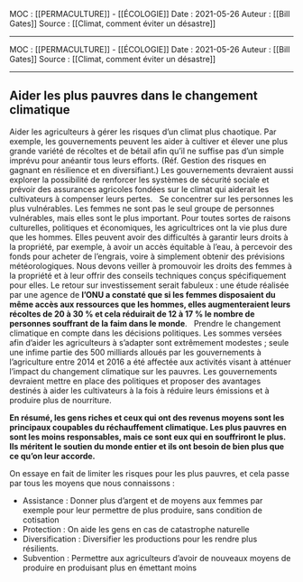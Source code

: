 MOC : [[PERMACULTURE]] - [[ÉCOLOGIE]] 
Date : 2021-05-26
Auteur : [[Bill Gates]]
Source : [[Climat, comment éviter un désastre]]
***
MOC : [[PERMACULTURE]] - [[ÉCOLOGIE]] 
Date : 2021-05-26
Auteur : [[Bill Gates]]
Source : [[Climat, comment éviter un désastre]]
***

## Aider les plus pauvres dans le changement climatique
Aider les agriculteurs à gérer les risques d’un climat plus chaotique. Par exemple, les gouvernements peuvent les aider à cultiver et élever une plus grande variété de récoltes et de bétail afin qu’il ne suffise pas d’un simple imprévu pour anéantir tous leurs efforts. (Réf. Gestion des risques en gagnant en résilience et en diversifiant.)
Les gouvernements devraient aussi explorer la possibilité de renforcer les systèmes de sécurité sociale et prévoir des assurances agricoles fondées sur le climat qui aiderait les cultivateurs à compenser leurs pertes.   Se concentrer sur les personnes les plus vulnérables. Les femmes ne sont pas le seul groupe de personnes vulnérables, mais elles sont le plus important. Pour toutes sortes de raisons culturelles, politiques et économiques, les agricultrices ont la vie plus dure que les hommes. Elles peuvent avoir des difficultés à garantir leurs droits à la propriété, par exemple, à avoir un accès équitable à l’eau, à percevoir des fonds pour acheter de l’engrais, voire à simplement obtenir des prévisions météorologiques. Nous devons veiller à promouvoir les droits des femmes à la propriété et à leur offrir des conseils techniques conçus spécifiquement pour elles. Le retour sur investissement serait fabuleux : une étude réalisée par une agence de **l’ONU a constaté que si les femmes disposaient du même accès aux ressources que les hommes, elles augmenteraient leurs récoltes de 20 à 30 % et cela réduirait de 12 à 17 % le nombre de personnes souffrant de la faim dans le monde**.   Prendre le changement climatique en compte dans les décisions politiques. Les sommes versées afin d’aider les agriculteurs à s’adapter sont extrêmement modestes ; seule une infime partie des 500 milliards alloués par les gouvernements à l’agriculture entre 2014 et 2016 a été affectée aux activités visant à atténuer l’impact du changement climatique sur les pauvres. Les gouvernements devraient mettre en place des politiques et proposer des avantages destinés à aider les cultivateurs à la fois à réduire leurs émissions et à produire plus de nourriture.   

**En résumé, les gens riches et ceux qui ont des revenus moyens sont les principaux coupables du réchauffement climatique. Les plus pauvres en sont les moins responsables, mais ce sont eux qui en souffriront le plus. Ils méritent le soutien du monde entier et ils ont besoin de bien plus que ce qu’on leur accorde.**

On essaye en fait de limiter les risques pour les plus pauvres, et cela passe par tous les moyens que nous connaissons : 
- Assistance : Donner plus d’argent et de moyens aux femmes par exemple pour leur permettre de plus produire, sans condition de cotisation
- Protection : On aide les gens en cas de catastrophe naturelle
- Diversification : Diversifier les productions pour les rendre plus résilients.
- Subvention : Permettre aux agriculteurs d’avoir de nouveaux moyens de produire en produisant plus en émettant moins